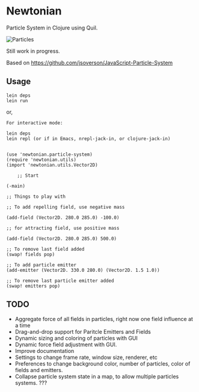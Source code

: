 # Newtonian

Particle System in Clojure using Quil.

![Particles](http://img525.imageshack.us/img525/3210/screenshotfrom201208252.png)


Still work in progress.

Based on https://github.com/jsoverson/JavaScript-Particle-System

## Usage

	lein deps
	lein run

or,

	For interactive mode:

	lein deps
	lein repl (or if in Emacs, nrepl-jack-in, or clojure-jack-in)


	(use 'newtonian.particle-system)
	(require 'newtonian.utils)
	(import 'newtonian.utils.Vector2D)

        ;; Start 

	(-main)

	;; Things to play with

	;; To add repelling field, use negative mass

	(add-field (Vector2D. 280.0 285.0) -100.0)

	;; for attracting field, use positive mass

	(add-field (Vector2D. 280.0 285.0) 500.0)

	;; To remove last field added
	(swap! fields pop)

	;; To add particle emitter
	(add-emitter (Vector2D. 330.0 280.0) (Vector2D. 1.5 1.0))

	;; To remove last particle emitter added
	(swap! emitters pop)

## TODO

* Aggregate force of all fields in particles, right now one field influence at a time
* Drag-and-drop support for Paritcle Emitters and Fields
* Dynamic sizing and coloring of particles with GUI
* Dynamic force field adjustment with GUI.
* Improve documentation
* Settings to change frame rate, window size, renderer, etc
* Preferences to change background color, number of particles, color of fields and emitters.
* Collapse particle system state in a map, to allow multiple particles systems. ???
